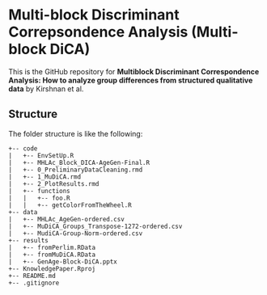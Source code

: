 # Multi-block Discriminant Correpsondence Analysis (Multi-block DiCA)
This is the GitHub repository for __Multiblock Discriminant Correspondence Analysis: How to analyze group differences from structured qualitative data__ by Kirshnan et al.

## Structure

The folder structure is like the following:
```
+-- code
|   +-- EnvSetUp.R
|   +-- MHLAc_Block_DICA-AgeGen-Final.R
|   +-- 0_PreliminaryDataCleaning.rmd
|   +-- 1_MuDiCA.rmd
|   +-- 2_PlotResults.rmd
|   +-- functions
|   |   +-- foo.R
|   |   +-- getColorFromTheWheel.R
+-- data
|   +-- MHLAc_AgeGen-ordered.csv
|   +-- MuDiCA_Groups_Transpose-1272-ordered.csv
|   +-- MudiCA-Group-Norm-ordered.csv
+-- results
|   +-- fromPerlim.RData
|   +-- fromMuDiCA.RData
|   +-- GenAge-Block-DiCA.pptx
+-- KnowledgePaper.Rproj
+-- README.md
+-- .gitignore
```